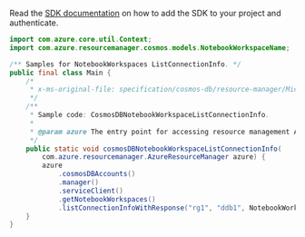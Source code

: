 Read the [SDK documentation](https://github.com/Azure/azure-sdk-for-java/blob/azure-resourcemanager_2.11.0/sdk/resourcemanager/azure-resourcemanager/README.md) on how to add the SDK to your project and authenticate.

```java
import com.azure.core.util.Context;
import com.azure.resourcemanager.cosmos.models.NotebookWorkspaceName;

/** Samples for NotebookWorkspaces ListConnectionInfo. */
public final class Main {
    /*
     * x-ms-original-file: specification/cosmos-db/resource-manager/Microsoft.DocumentDB/stable/2021-10-15/examples/CosmosDBNotebookWorkspaceListConnectionInfo.json
     */
    /**
     * Sample code: CosmosDBNotebookWorkspaceListConnectionInfo.
     *
     * @param azure The entry point for accessing resource management APIs in Azure.
     */
    public static void cosmosDBNotebookWorkspaceListConnectionInfo(
        com.azure.resourcemanager.AzureResourceManager azure) {
        azure
            .cosmosDBAccounts()
            .manager()
            .serviceClient()
            .getNotebookWorkspaces()
            .listConnectionInfoWithResponse("rg1", "ddb1", NotebookWorkspaceName.DEFAULT, Context.NONE);
    }
}
```
